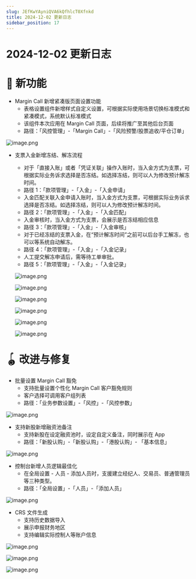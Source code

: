 ```yaml
---
slug: JEfKwYAyniQVA6kQfhlcT0Xfnkd
title: 2024-12-02 更新日志
sidebar_position: 17
---
```



# 2024-12-02 更新日志


# 🎉 新功能

- Margin Call 新增紧凑版页面设置功能
    - 表格设置组件新增样式自定义设置，可根据实际使用场景切换标准模式和紧凑模式，系统默认标准模式
    - 该组件本次应用在 Margin Call 页面，后续将推广至其他后台页面
    - 路径：「风控管理」-「Margin Call」-「风险预警/股票追收/平仓订单」

![image.png](/assets/30629f9246669981f106a44e5d9fec9a.png)

- 支票入金新增冻结、解冻流程
    - 对于「直接入账」或者「凭证关联」操作入账时，当入金方式为支票，可根据实际业务诉求选择是否冻结。如选择冻结，则可以人为修改预计解冻时间。
    - 路径 1：「款项管理」-「入金」-「入金申请」
    - 入金匹配关联入金申请入账时，当入金方式为支票，可根据实际业务诉求选择是否冻结。如选择冻结，则可以人为修改预计解冻时间。
    - 路径 2：「款项管理」-「入金」-「入金匹配」
    - 入金审核时，当入金方式为支票，会展示是否冻结相应信息
    - 路径 3：「款项管理」-「入金」-「入金审核」
    - 对于已经冻结的支票入金，在“预计解冻时间”之前可以后台手工解冻，也可以等系统自动解冻。
    - 路径 4：「款项管理」-「入金」-「入金记录」
    - 人工提交解冻申请后，需等待工单审批。
    - 路径 5：「款项管理」-「入金」-「入金记录」

    ![image.png](/assets/38a20cc3da4409d84724be0912743887.png)


    ![image.png](/assets/0ef2ba6ceaf2b6466ab30a165fe0be44.png)


    ![image.png](/assets/5c3fbfdb9517e1a58c5625f13d2eec24.png)


    ![image.png](/assets/88b025946d35db0bf47225e5e95092d4.png)


    ![image.png](/assets/9baf316c674bb32ab1d08423bd16ab37.png)


    ![image.png](/assets/6936c9967902d40c3901d0f8429c53bb.png)


# 🪀 改进与修复

- 批量设置 Margin Call 豁免
    - 支持批量设置个性化 Margin Call 客户豁免规则
    - 客户选择可调用客户组列表
    - 路径：「业务参数设置」-「风控」-「风控参数」

![image.png](/assets/dc2dfcb175131b10b8056f07a779ba2d.png)

- 支持新股新增融资池备注
    - 支持新股在设定融资池时，设定自定义备注，同时展示在 App
    - 路径：「新股认购」-「新股认购」-「港股认购」- 「基本信息」

![image.png](/assets/1fb3bae17c6a58993813a6c537bc7657.png)

- 控制台新增人员逻辑最佳化
    - 在全局设置 - 人员 - 添加人员时，支援建立经纪人、交易员、普通管理员等三种类型。
    - 路径：「全局设置」-「人员」-「添加人员」

![image.png](/assets/48e69aa00c1ace5ec889a7aa2cb320ec.png)

- CRS 文件生成
    - 支持历史数据导入
    - 展示申报财务地区
    - 支持编辑实际控制人等账户信息

![image.png](/assets/7d09e2a6127245d6f26e5be4d84defcc.png)


![image.png](/assets/4d3cff20273a754c50c08d2073e0b09c.png)


![image.png](/assets/4c463db5ef43e4cfce1b098c6486b194.png)

